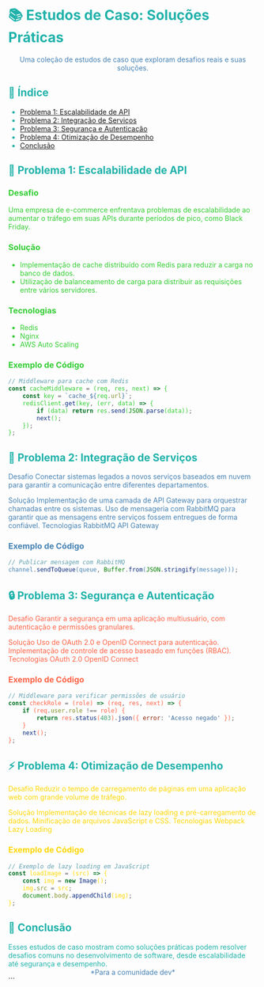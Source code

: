 <div style="color: #20B2AA;">

# 📚 Estudos de Caso: Soluções Práticas

<div align="center" style="color: #4682B4;">
Uma coleção de estudos de caso que exploram desafios reais e suas soluções.
</div>

## 📌 Índice
- [Problema 1: Escalabilidade de API](#-problema-1-escalabilidade-de-api)
- [Problema 2: Integração de Serviços](#-problema-2-integração-de-serviços)
- [Problema 3: Segurança e Autenticação](#-problema-3-segurança-e-autenticação)
- [Problema 4: Otimização de Desempenho](#-problema-4-otimização-de-desempenho)
- [Conclusão](#-conclusão)

## 🚀 Problema 1: Escalabilidade de API

<div style="color: #32CD32;">

### Desafio
Uma empresa de e-commerce enfrentava problemas de escalabilidade ao aumentar o tráfego em suas APIs durante períodos de pico, como Black Friday.

### Solução
- Implementação de cache distribuído com Redis para reduzir a carga no banco de dados.
- Utilização de balanceamento de carga para distribuir as requisições entre vários servidores.
  
### Tecnologias
- Redis
- Nginx
- AWS Auto Scaling

### Exemplo de Código
```javascript
// Middleware para cache com Redis
const cacheMiddleware = (req, res, next) => {
    const key = `cache_${req.url}`;
    redisClient.get(key, (err, data) => {
        if (data) return res.send(JSON.parse(data));
        next();
    });
};
```
</div>

## 🔗 Problema 2: Integração de Serviços
<div style="color: #4682B4;">
Desafio
Conectar sistemas legados a novos serviços baseados em nuvem para garantir a comunicação entre diferentes departamentos.

Solução
Implementação de uma camada de API Gateway para orquestrar chamadas entre os sistemas.
Uso de mensageria com RabbitMQ para garantir que as mensagens entre serviços fossem entregues de forma confiável.
Tecnologias
RabbitMQ
API Gateway
### Exemplo de Código
```javascript
// Publicar mensagem com RabbitMQ
channel.sendToQueue(queue, Buffer.from(JSON.stringify(message)));
```
</div> 

## 🔒 Problema 3: Segurança e Autenticação
<div style="color: #FF6347;">
Desafio
Garantir a segurança em uma aplicação multiusuário, com autenticação e permissões granulares.

Solução
Uso de OAuth 2.0 e OpenID Connect para autenticação.
Implementação de controle de acesso baseado em funções (RBAC).
Tecnologias
OAuth 2.0
OpenID Connect
### Exemplo de Código
```javascript
// Middleware para verificar permissões de usuário
const checkRole = (role) => (req, res, next) => {
    if (req.user.role !== role) {
        return res.status(403).json({ error: 'Acesso negado' });
    }
    next();
};
```
</div>

##  ⚡ Problema 4: Otimização de Desempenho
<div style="color: #FFD700;">
Desafio
Reduzir o tempo de carregamento de páginas em uma aplicação web com grande volume de tráfego.

Solução
Implementação de técnicas de lazy loading e pré-carregamento de dados.
Minificação de arquivos JavaScript e CSS.
Tecnologias
Webpack
Lazy Loading
### Exemplo de Código
```javascript
// Exemplo de lazy loading em JavaScript
const loadImage = (src) => {
    const img = new Image();
    img.src = src;
    document.body.appendChild(img);
};
```
</div>

## 🔎 Conclusão
<div style="color: #20B2AA;"> Esses estudos de caso mostram como soluções práticas podem resolver desafios comuns no desenvolvimento de software, desde escalabilidade até segurança e desempenho. </div>
<div align="center" style="color: #4682B4;"> *Para a comunidade dev* </div> </div> ```

